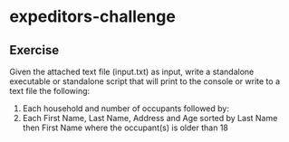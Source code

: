# expeditors-challenge

## Exercise

Given the attached text file (input.txt) as input, write a standalone executable or standalone script that
will print to the console or write to a text file the following:

1. Each household and number of occupants followed by:
2. Each First Name, Last Name, Address and Age sorted by Last Name then First Name where
the occupant(s) is older than 18
